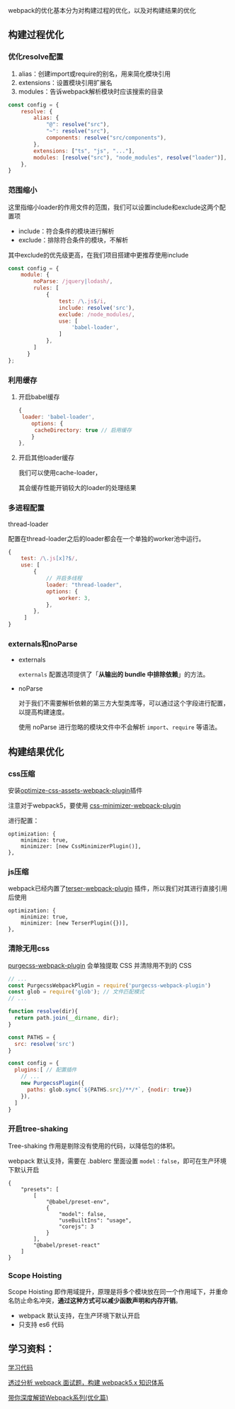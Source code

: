 webpack的优化基本分为对构建过程的优化，以及对构建结果的优化

## 构建过程优化

### 优化resolve配置

1. alias：创建import或require的别名，用来简化模块引用
2. extensions：设置模块引用扩展名
3. modules：告诉webpack解析模块时应该搜索的目录

```javascript
const config = {
    resolve: {
        alias: {
            "@": resolve("src"),
            "~": resolve("src"),
            components: resolve("src/components"),
        },
        extensions: ["ts", "js", "..."],
        modules: [resolve("src"), "node_modules", resolve("loader")],
    },
}
```

### 范围缩小

这里指缩小loader的作用文件的范围，我们可以设置include和exclude这两个配置项

* include：符合条件的模块进行解析
* exclude：排除符合条件的模块，不解析

其中exclude的优先级更高，在我们项目搭建中更推荐使用include

```javascript
const config = {
  	module: { 
        noParse: /jquery|lodash/,
        rules: [
            {
                test: /\.js$/i,
                include: resolve('src'),
                exclude: /node_modules/,
                use: [
                    'babel-loader',
                ]
            },
        ]
      }
};
```

### 利用缓存

1. 开启babel缓存

   ```javascript
   {
   	loader: 'babel-loader',
       options: {
       	cacheDirectory: true // 启用缓存
       }
   },
   ```

2. 开启其他loader缓存

   我们可以使用cache-loader，

   其会缓存性能开销较大的loader的处理结果

### 多进程配置

thread-loader

配置在thread-loader之后的loader都会在一个单独的worker池中运行。

```javascript
{
    test: /\.js[x]?$/,
    use: [	
        {
            // 开启多线程
            loader: "thread-loader",
            options: {
                worker: 3,
            },
        },
     ]
}
```

### externals和noParse

* externals

  `externals` 配置选项提供了「**从输出的 bundle 中排除依赖**」的方法。

* noParse

  对于我们不需要解析依赖的第三方大型类库等，可以通过这个字段进行配置，以提高构建速度。

  使用 noParse 进行忽略的模块文件中不会解析 `import`、`require` 等语法。

## 构建结果优化

### css压缩

安装[optimize-css-assets-webpack-plugin](https://link.juejin.cn/?target=https%3A%2F%2Fwww.npmjs.com%2Fpackage%2Foptimize-css-assets-webpack-plugin)插件

注意对于webpack5，要使用 [css-minimizer-webpack-plugin](https://github.com/webpack-contrib/css-minimizer-webpack-plugin)

进行配置：

```
optimization: {
    minimize: true,
	minimizer: [new CssMinimizerPlugin()],
},
```

### js压缩

webpack已经内置了[terser-webpack-plugin](https://link.juejin.cn/?target=https%3A%2F%2Fwww.npmjs.com%2Fpackage%2Fterser-webpack-plugin) 插件，所以我们对其进行直接引用后使用

```
optimization: {
    minimize: true,
	minimizer: [new TerserPlugin({})],
},
```

### 清除无用css

[purgecss-webpack-plugin](https://link.juejin.cn/?target=https%3A%2F%2Fwww.purgecss.cn%2Fplugins%2Fwebpack.html%23%E7%94%A8%E6%B3%95) 会单独提取 CSS 并清除用不到的 CSS

```javascript
// ...
const PurgecssWebpackPlugin = require('purgecss-webpack-plugin')
const glob = require('glob'); // 文件匹配模式
// ...

function resolve(dir){
  return path.join(__dirname, dir);
}

const PATHS = {
  src: resolve('src')
}

const config = {
  plugins:[ // 配置插件
    // ...
    new PurgecssPlugin({
      paths: glob.sync(`${PATHS.src}/**/*`, {nodir: true})
    }),
  ]
}

```

### 开启tree-shaking

Tree-shaking 作用是剔除没有使用的代码，以降低包的体积。

webpack 默认支持，需要在 .bablerc 里面设置 `model：false`，即可在生产环境下默认开启

```
{
    "presets": [
        [
            "@babel/preset-env",
            {
                "model": false,
                "useBuiltIns": "usage",
                "corejs": 3
            }
        ],
        "@babel/preset-react"
    ]
}
```

### Scope Hoisting

Scope Hoisting 即作用域提升，原理是将多个模块放在同一个作用域下，并重命名防止命名冲突，**通过这种方式可以减少函数声明和内存开销**。

- webpack 默认支持，在生产环境下默认开启
- 只支持 es6 代码

## 学习资料：

[学习代码](https://github.com/funny741643/webpack-learn/tree/main/webpack-optimize)

[透过分析 webpack 面试题，构建 webpack5.x 知识体系](https://juejin.cn/post/7023242274876162084#heading-22)

[带你深度解锁Webpack系列(优化篇)](https://juejin.cn/post/6844904093463347208)